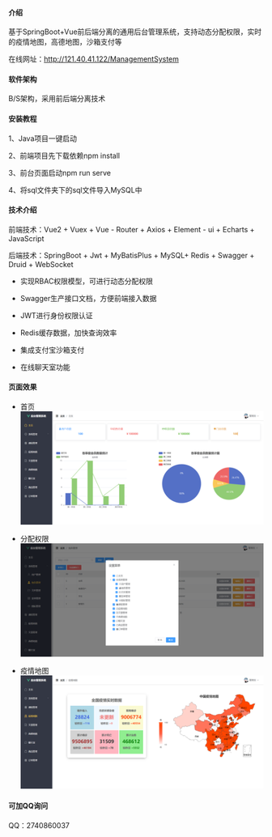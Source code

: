 #### 介绍

基于SpringBoot+Vue前后端分离的通用后台管理系统，支持动态分配权限，实时的疫情地图，高德地图，沙箱支付等

在线网址：http://121.40.41.122/ManagementSystem

#### 软件架构

B/S架构，采用前后端分离技术

#### 安装教程

1、Java项目一键启动

2、前端项目先下载依赖npm install

3、前台页面启动npm run serve

4、将sql文件夹下的sql文件导入MySQL中

#### 技术介绍

前端技术：Vue2 + Vuex + Vue - Router + Axios + Element - ui + Echarts + JavaScript

后端技术：SpringBoot + Jwt + MyBatisPlus + MySQL+ Redis + Swagger + Druid + WebSocket

* 实现RBAC权限模型，可进行动态分配权限

* Swagger生产接口文档，方便前端接入数据

* JWT进行身份权限认证

* Redis缓存数据，加快查询效率

* 集成支付宝沙箱支付

* 在线聊天室功能

#### 页面效果

* 首页
![image](imgs/1.png)

* 分配权限
![image](imgs/3.png)

* 疫情地图
![image](imgs/2.png)

#### 可加QQ询问

QQ：2740860037
